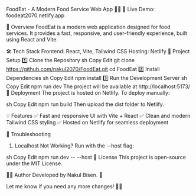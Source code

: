 FoodEat - A Modern Food Service Web App 🍔🚀
🚀 Live Demo: foodeat2070.netlify.app

📌 Overview
FoodEat is a modern web application designed for food services. It provides a fast, responsive, and user-friendly experience, built using React and Vite.

🛠 Tech Stack
Frontend: React, Vite, Tailwind CSS
Hosting: Netlify
📂 Project Setup
1️⃣ Clone the Repository
sh
Copy
Edit
git clone https://github.com/nakul2070/FoodEat.git
cd FoodEat
2️⃣ Install Dependencies
sh
Copy
Edit
npm install
3️⃣ Run the Development Server
sh
Copy
Edit
npm run dev
The project will be available at http://localhost:5173/
🚀 Deployment
The project is hosted on Netlify. To deploy manually:

sh
Copy
Edit
npm run build
Then upload the dist folder to Netlify.

💡 Features
✅ Fast and responsive UI with Vite + React
✅ Clean and modern Tailwind CSS styling
✅ Hosted on Netlify for seamless deployment

🐛 Troubleshooting
1. Localhost Not Working?
Run with the --host flag:

sh
Copy
Edit
npm run dev -- --host
📜 License
This project is open-source under the MIT License.

👨‍💻 Author
Developed by Nakul Bisen. 🚀

Let me know if you need any more changes! 🎯🔥
